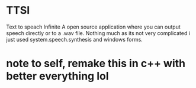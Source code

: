 # TTSI
Text to speach Infinite
A open source application where you can output speech directly or to a .wav file.
Nothing much as its not very complicated i just used system.speech.synthesis and windows forms.

# note to self, remake this in c++ with better everything lol
